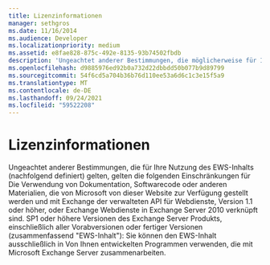 ```yaml
---
title: Lizenzinformationen
manager: sethgros
ms.date: 11/16/2014
ms.audience: Developer
ms.localizationpriority: medium
ms.assetid: e8fae828-875c-492e-8135-93b74502fbdb
description: 'Ungeachtet anderer Bestimmungen, die möglicherweise für Ihre Nutzung des EWS-Inhalts gelten (nachfolgend definiert), gelten die folgenden Einschränkungen für die Verwendung von Dokumentation, Softwarecode oder anderen Materialien, die von Microsoft über diese Website zur Verfügung gestellt werden und mit Exchange der verwalteten API für Webdienste von Microsoft, Version 1.1 oder höher, oder Exchange Webdienste in Exchange Server 2010 verknüpft sind. SP1 oder höhere Versionen des Exchange Server Produkts, einschließlich aller Vorabversionen oder fertiger Versionen (zusammenfassend EWS-Inhalte): Sie können den EWS-Inhalt ausschließlich in Programmen verwenden, die von Ihnen entwickelt wurden und mit Microsoft Exchange Server zusammenarbeiten.'
ms.openlocfilehash: d9885976ed92b0a732d22dbbdd50b077b9d89799
ms.sourcegitcommit: 54f6cd5a704b36b76d110ee53a6d6c1c3e15f5a9
ms.translationtype: MT
ms.contentlocale: de-DE
ms.lasthandoff: 09/24/2021
ms.locfileid: "59522208"
---
```

# <a name="license-information"></a>Lizenzinformationen

Ungeachtet anderer Bestimmungen, die für Ihre Nutzung des EWS-Inhalts (nachfolgend definiert) gelten, gelten die folgenden Einschränkungen für Die Verwendung von Dokumentation, Softwarecode oder anderen Materialien, die von Microsoft von dieser Website zur Verfügung gestellt werden und mit Exchange der verwalteten API für Webdienste, Version 1.1 oder höher, oder Exchange Webdienste in Exchange Server 2010 verknüpft sind. SP1 oder höhere Versionen des Exchange Server Produkts, einschließlich aller Vorabversionen oder fertiger Versionen (zusammenfassend "EWS-Inhalt"): Sie können den EWS-Inhalt ausschließlich in Von Ihnen entwickelten Programmen verwenden, die mit Microsoft Exchange Server zusammenarbeiten.
  

